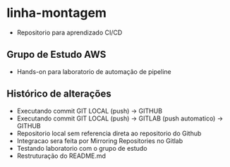 # linha-montagem

- Repositorio para aprendizado CI/CD

## Grupo de Estudo AWS

- Hands-on para laboratorio de automação de pipeline 

## Histórico de alterações

- Executando commit GIT LOCAL (push) -> GITHUB
- Executando commit GIT LOCAL (push) -> GITLAB (push automatico) -> GITHUB
- Repositorio local sem referencia direta ao repositorio do Github
- Integracao sera feita por Mirroring Repositories no Gitlab
- Testando laboratorio com o grupo de estudo
- Restruturação do README.md
